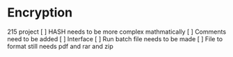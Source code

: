# Encryption
215 project
 [ ] HASH needs to be more complex mathmatically 
 [ ] Comments need to be added 
 [ ] Interface
 [ ] Run batch file needs to be made 
 [ ] File to format still needs pdf and rar and zip 
